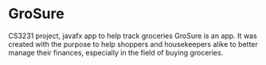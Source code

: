 # GroSure
CS3231 project, javafx app to help track groceries
GroSure is an app. It was created with the purpose to help shoppers and housekeepers alike to 
better manage their finances, especially in the field of buying groceries.
